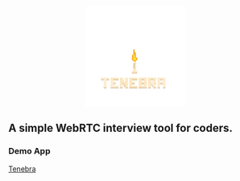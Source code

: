 <div style="display:flex; align-items: center; flex-direction:column">
    <img width="200px" src="./src/assets/tenebralfgo.gif">
</div>

## A simple WebRTC interview tool for coders.

### Demo App

[Tenebra](https://code.riky.app)
